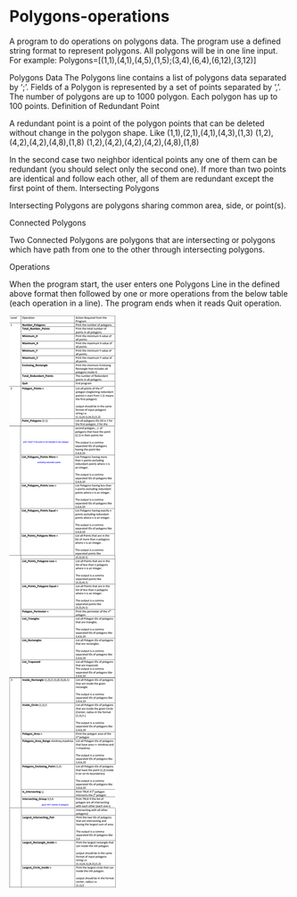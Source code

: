 # Polygons-operations

A program to do operations on polygons data. The program use a defined string format to represent polygons. All polygons will be in one line input. For example:
Polygons=[(1,1),(4,1),(4,5),(1,5);(3,4),(6,4),(6,12),(3,12)]


Polygons Data
The Polygons line contains a list of polygons data separated by ‘;’. Fields of a Polygon is represented by a set of points separated by ‘,’. The number of polygons are up to 1000 polygon. Each polygon has up to 100 points.
Definition of Redundant Point

A redundant point is a point of the polygon points that can be deleted without change in the polygon shape. Like
(1,1),(2,1),(4,1),(4,3),(1,3)
(1,2),(4,2),(4,2),(4,8),(1,8)
(1,2),(4,2),(4,2),(4,2),(4,8),(1,8)

In the second case two neighbor identical points any one of them can be redundant (you should select only the second one). If more than two points are identical and follow each other, all of them are redundant except the first point of them.
Intersecting Polygons

Intersecting Polygons are polygons sharing common area, side, or point(s).

Connected Polygons

Two Connected Polygons are polygons that are intersecting or polygons which have path from one to the other through intersecting polygons.
 
Operations

 When the program start, the user enters one Polygons Line in the defined above format then followed by one or more operations from the below table (each operation in a line). The program ends when it reads Quit operation.
 
![Project Details](https://github.com/Ahmedyousry22/Polygons-operations/blob/master/git.png)


